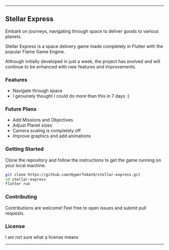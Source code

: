 
---

## Stellar Express

Embark on journeys, navigating through space to deliver goods to various planets.

Stellar Express is a space delivery game made completely in Flutter with the popular Flame Game Engine. 

Although initially developed in just a week, the project has evolved and will continue to be 
enhanced with new features and improvements.

### Features

- Navigate through space
- I genuinely thought I could do more than this in 7 days :(

### Future Plans

- Add Missions and Objectives
- Adjust Planet sizes
- Camera scaling is completely off
- Improve graphics and add animations

### Getting Started

Clone the repository and follow the instructions to get the game running on your local machine.

```sh
git clone https://github.com/HyperToken9/stellar-express.git
cd stellar-express
flutter run
```

### Contributing

Contributions are welcome! Feel free to open issues and submit pull requests.

### License

I am not sure what a license means

---

